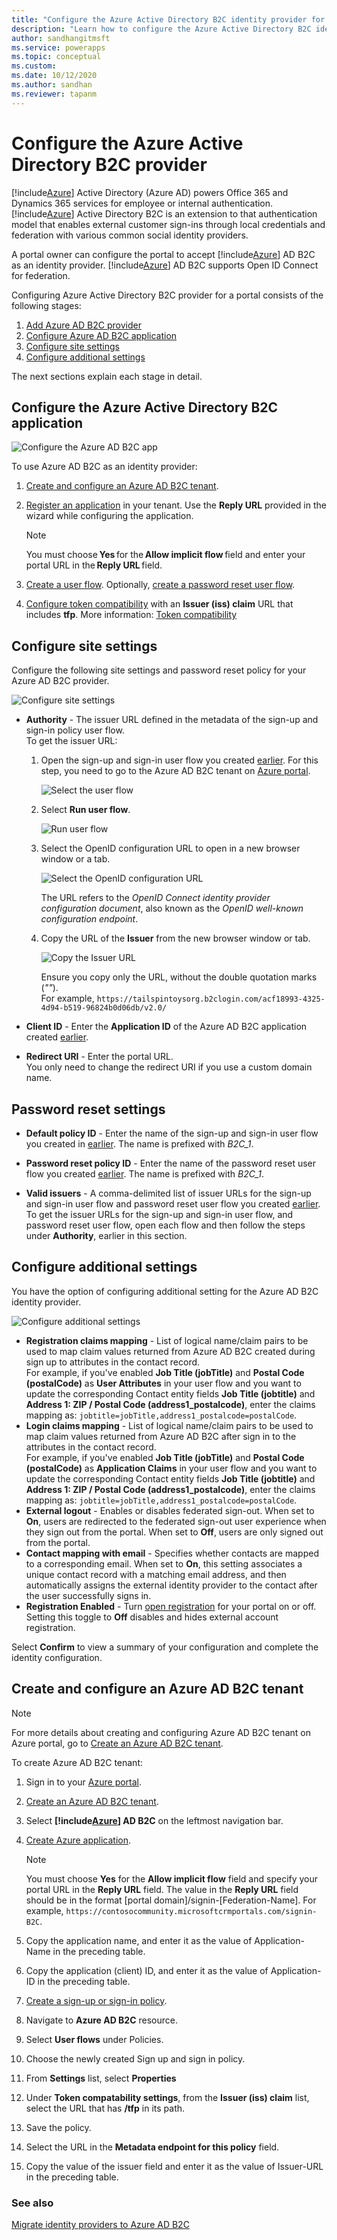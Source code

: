 ```yaml
---
title: "Configure the Azure Active Directory B2C identity provider for Power Apps portals. | MicrosoftDocs"
description: "Learn how to configure the Azure Active Directory B2C identity provider for Power Apps portals."
author: sandhangitmsft
ms.service: powerapps
ms.topic: conceptual
ms.custom: 
ms.date: 10/12/2020
ms.author: sandhan
ms.reviewer: tapanm
---
```


# Configure the Azure Active Directory B2C provider

[!include[Azure](../../../includes/pn-azure-shortest.md)] Active Directory (Azure AD) powers Office 365 and Dynamics 365 services for employee or internal authentication. [!include[Azure](../../../includes/pn-azure-shortest.md)] Active Directory B2C is an extension to that authentication model that enables external customer sign-ins through local credentials and federation with various common social identity providers.

A portal owner can configure the portal to accept [!include[Azure](../../../includes/pn-azure-shortest.md)] AD B2C as an identity provider. [!include[Azure](../../../includes/pn-azure-shortest.md)] AD B2C supports Open ID Connect for federation.

Configuring Azure Active Directory B2C provider for a portal consists of the following stages:

1. [Add Azure AD B2C provider](use-simplified-authentication-configuration.md#add-configure-or-delete-an-identity-provider)
1. [Configure Azure AD B2C application](#configure-the-azure-active-directory-b2c-application)
1. [Configure site settings](#configure-site-settings)
1. [Configure additional settings](#configure-additional-settings)

The next sections explain each stage in detail.

## Configure the Azure Active Directory B2C application

![Configure the Azure AD B2C app](media/use-simplified-authentication-configuration/configure-ad-b2c-step1.png "Configure the Azure AD B2C app")

To use Azure AD B2C as an identity provider:

1. [Create and configure an Azure AD B2C tenant](#create-and-configure-an-azure-ad-b2c-tenant).

1. [Register an application](https://docs.microsoft.com/azure/active-directory-b2c/tutorial-register-applications?tabs=applications#register-a-web-application) in your tenant. Use the **Reply URL** provided in the wizard while configuring the application.

    > [!NOTE]
    > You must choose **Yes** for the **Allow implicit flow** field and enter your portal URL in the **Reply URL** field.

1. [Create a user flow](https://docs.microsoft.com/azure/active-directory-b2c/tutorial-create-user-flows#create-a-sign-up-and-sign-in-user-flow). Optionally, [create a password reset user flow](https://docs.microsoft.com/azure/active-directory-b2c/tutorial-create-user-flows#create-a-password-reset-user-flow).

1. [Configure token compatibility](https://docs.microsoft.com/azure/active-directory-b2c/configure-tokens#configure-token-compatibility) with an **Issuer (iss) claim** URL that includes **tfp**. More information: [Token compatibility](https://docs.microsoft.com/azure/active-directory-b2c/tokens-overview#compatibility)

## Configure site settings

Configure the following site settings and password reset policy for your Azure AD B2C provider.

![Configure site settings](media/use-simplified-authentication-configuration/configure-ad-b2c-step2.png "Configure site settings")

- **Authority** - The issuer URL defined in the metadata of the sign-up and sign-in policy user flow.​
<br> To get the issuer URL:

   1. Open the sign-up and sign-in user flow you created [earlier](#configure-the-azure-active-directory-b2c-application). For this step, you need to go to the Azure AD B2C tenant on [Azure portal](https://portal.azure.com).

        ![Select the user flow](media/use-simplified-authentication-configuration/user-flow.png "Select the user flow")

   1. Select **Run user flow**.

        ![Run user flow](media/use-simplified-authentication-configuration/run-user-flow.png "Run user flow")

   1. Select the OpenID configuration URL to open in a new browser window or a tab.

        ![Select the OpenID configuration URL](media/use-simplified-authentication-configuration/select-openid-configuration-url.png "Select the OpenID configuration URL")
        
        The URL refers to the *OpenID Connect identity provider configuration document*, also known as the *OpenID well-known configuration endpoint*.

   1. Copy the URL of the **Issuer** from the new browser window or tab.

        ![Copy the Issuer URL](media/use-simplified-authentication-configuration/issuer-url.png "Copy the Issuer URL")

        Ensure you copy only the URL, without the double quotation marks (*""*). <br> For example, `https://tailspintoysorg.b2clogin.com/acf18993-4325-4d94-b519-96824b0d06db/v2.0/`

- **Client ID​** - Enter the **Application ID** of the Azure AD B2C application created [earlier](#configure-the-azure-active-directory-b2c-application).

- **Redirect URI** - Enter the portal URL. <br> You only need to change the redirect URI if you use a custom domain name.

## Password reset settings

- **Default policy ID** - Enter the name of the sign-up and sign-in user flow you created in [earlier](#configure-the-azure-active-directory-b2c-application). The name is prefixed with *B2C_1*.

- **Password reset policy ID** - Enter the name of the password reset user flow you created [earlier](#configure-the-azure-active-directory-b2c-application). The name is prefixed with *B2C_1*.

- **Valid issuers** - A comma-delimited list of issuer URLs for the sign-up and sign-in user flow and password reset user flow you created [earlier](#configure-the-azure-active-directory-b2c-application). 
<br> To get the issuer URLs for the sign-up and sign-in user flow, and password reset user flow, open each flow and then follow the steps under **Authority**, earlier in this section.

## Configure additional settings

You have the option of configuring additional setting for the Azure AD B2C identity provider.

![Configure additional settings](media/use-simplified-authentication-configuration/configure-ad-b2c-step3.png "Configure additional settings")

- **Registration claims mapping​** - List of logical name/claim pairs to be used to map claim values returned from Azure AD B2C created during sign up to attributes in the contact record. <br> 
For example, if you've enabled **Job Title (jobTitle)** and **Postal Code (postalCode)** as **User Attributes** in your user flow and you want to update the corresponding Contact entity fields **Job Title (jobtitle)** and **Address 1: ZIP / Postal Code (address1_postalcode)**, enter the claims mapping as: ```jobtitle=jobTitle,address1_postalcode=postalCode```.
- **Login claims mapping** - List of logical name/claim pairs to be used to map claim values returned from Azure AD B2C after sign in to the attributes in the contact record. <br> 
For example, if you've enabled **Job Title (jobTitle)** and **Postal Code (postalCode)** as **Application Claims** in your user flow and you want to update the corresponding Contact entity fields **Job Title (jobtitle)** and **Address 1: ZIP / Postal Code (address1_postalcode)**, enter the claims mapping as: ```jobtitle=jobTitle,address1_postalcode=postalCode```.
- **External logout** - Enables or disables federated sign-out. When set to **On**, users are redirected to the federated sign-out user experience when they sign out from the portal. When set to **Off**, users are only signed out from the portal.
- **Contact mapping with email** - Specifies whether contacts are mapped to a corresponding email. When set to **On**, this setting associates a unique contact record with a matching email address, and then automatically assigns the external identity provider to the contact after the user successfully signs in.
- **Registration Enabled**​ - Turn [open registration](configure-portal-authentication.md#open-registration) for your portal on or off. Setting this toggle to **Off** disables and hides external account registration.

Select **Confirm** to view a summary of your configuration and complete the identity configuration.

## Create and configure an Azure AD B2C tenant

> [!NOTE]
> For more details about creating and configuring Azure AD B2C tenant on Azure portal, go to [Create an Azure AD B2C tenant](https://docs.microsoft.com/azure/active-directory-b2c/tutorial-create-tenant).

To create Azure AD B2C tenant:

1. Sign in to your [Azure portal](https://portal.azure.com/).
1. [Create an Azure AD B2C tenant](https://docs.microsoft.com/azure/active-directory-b2c/active-directory-b2c-get-started).
1. Select **[!include[Azure](../../../includes/pn-azure-shortest.md)] AD B2C** on the leftmost navigation bar.
1. [Create Azure application](https://docs.microsoft.com/azure/active-directory-b2c/active-directory-b2c-app-registration#register-a-web-application).

   > [!Note]
   > You must choose **Yes** for the **Allow implicit flow** field and specify your portal URL in the **Reply URL** field. The value in the **Reply URL** field should be in the format [portal domain]/signin-[Federation-Name]. For example, `https://contosocommunity.microsoftcrmportals.com/signin-B2C`.

1. Copy the application name, and enter it as the value of Application-Name in the preceding table.
1. Copy the application (client) ID, and enter it as the value of Application-ID in the preceding table.
1. [Create a sign-up or sign-in policy](https://docs.microsoft.com/azure/active-directory-b2c/active-directory-b2c-reference-policies#create-a-sign-up-or-sign-in-policy).
1. Navigate to **Azure AD B2C** resource.
1. Select **User flows** under Policies.
1. Choose the newly created Sign up and sign in policy.
1. From **Settings** list, select **Properties**
1. Under **Token compatability settings**, from the **Issuer (iss) claim** list, select the URL that has **/tfp** in its path.
1. Save the policy.
1. Select the URL in the **Metadata endpoint for this policy** field.
1. Copy the value of the issuer field and enter it as the value of Issuer-URL in the preceding table.

### See also

[Migrate identity providers to Azure AD B2C](migrate-identity-providers.md)

